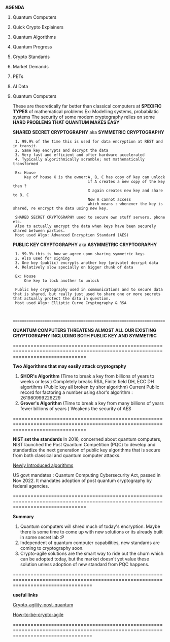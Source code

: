 **AGENDA**

1. Quantum Computers
2. Quick Crypto Explainers
3. Quantum Algorithms
4. Quantum Progress
5. Crypto Standards
6. Market Demands
7. PETs
8. AI Data


1. Quantum Computers

    These are theoretically far better than classical computers at **SPECIFIC TYPES** of mathematical problems
    Ex: Modelling systems, probabilatic systems
    The security of some modern cryptography relies on some **HARD PROBLEMS THAT QUANTUM MAKES EASY**

    **SHARED SECRET CRYPTOGRAPHY** aka **SYMMETRIC CRYPTOGRAPHY**

        1. 99.9% of the time this is used for data encryption at REST and in transit.
        2. Same key encrypts and decrypt the data
        3. Very fast and efficient and ofter hardware accelerated 
        4. Typically algorithmically scramble; not mathematically transformed

        Ex: House 
            Key of house X is the owner:A, B, C has copy of key can unlock
                                        if A creates a new copy of the key then ?
                                        X again creates new key and share to B, C
                                        Now A cannot access
                                        which means : whenever the key is shared, re encrypt the data using new key.
            
        SHARED SECRET CRYPTOGRAPHY used to secure own stuff servers, phone etc.
        Also to actually encrypt the data when keys have been securely shared between parties.
        Most used Algo: Advanced Encryption Standard (AES)
                    
    **PUBLIC KEY CRYPTOGRAPHY** aka **ASYMMETRIC CRYPTOGRAPHY**

        1. 99.9% this is how we agree upon sharing symmetric keys
        2. Also used for signing
        3. One key (public) encrypts another key (private) decrypt data
        4. Relatively slow specially on bigger chunk of data

        Ex: House 
            One key to lock another to unlock
        
        Public key cryptography used in communications and to secure data that is shared, but really just used to share one or more secrets that actually protect the data in question.
        Most used Algo: Elliptic Curve Cryptography & RSA

        
        ===============================================================================================================================                
    **QUANTUM COMPUTERS THREATENS ALMOST ALL OUR EXISTING CRYPTOGRAPHY INCLUDING BOTH PUBLIC KEY AND SYMMETRIC**

    ===============================================================================================================================

    **Two Algorithms that may easily attack cryptography**
 
    1. **SHOR's Algorithm** (Time to break a key from billions of years to weeks or less )
                            Completely breaks RSA, Finite field DH, ECC DH algortihms (Public key all broken by shor algorithm)
                            Current Public record for factoring a number using shor's algorithm : 261980999226229 
    2. **Grover's Algorithm** (Time to break a key from many billions of years fewer billions of years )
                                Weakens the security of AES


    ===============================================================================================================================

    **NIST set the standards**
    In 2016, concerned about quantum computers, NIST launched the Post Quantum Competition (PQC) to develop and standardize the next generation of public key algorithms that is secure from both classical and quantum computer attacks.

     [Newly Introduced algorithms](image.png)

    US govt mandates : Quantum Computing Cybersecurity Act, passed in Nov 2022.
    It mandates adoption of post quantum cryptography by federal agencies.

    ===============================================================================================================================

    **Summary**

    1. Quantum computers will shred much of today's encryption. Maybe there is some time to come up with new solutions or its already built in some secret lab :P
    2. Independent of quantum computer capabilities, new standards are coming to cryptography soon.
    3. Crypto-agile solutions are the smart way to ride out the churn which can be adopted today, but the market doesn't yet value these solution unless adoption of new standard from PQC happens.
    

    =================================================================================================================================

    **useful links**

    [Crypto-agility-post-quantum](https://ironcorelabs.com/crypto-agility-post-quantum/)

    [How-to-be-crypto-agile](https://ironcorelabs.com/blog/2022/how-to-be-crypto-agile-building-cryptographic-resiliency-in-the-age-of-quantum-computers/)

    =================================================================================================================================